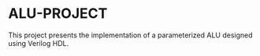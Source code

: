 # ALU-PROJECT
This project presents the implementation of a parameterized ALU designed using Verilog HDL. 
